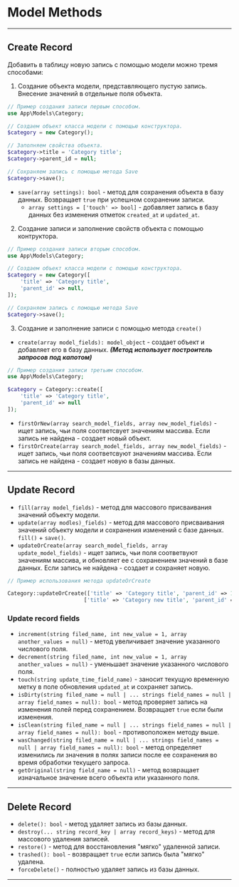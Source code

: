 # Model Methods
***
## Create Record
Добавить в таблицу новую запись с помощью модели можно тремя способами:
1. Создание объекта модели, представляющего пустую запись. Внесение значений в отдельные поля объекта.
``` php
// Пример создания записи первым способом.
use App\Models\Category;

// Создаем объект класса модели с помощью конструктора.
$category = new Category();

// Заполняем свойства объекта.
$category->title = 'Category title';
$category->parent_id = null;

// Сохраняем запись с помощью метода Save
$category->save();
```
- `save(array settings): bool` - метод для сохранения объекта в базу данных. Возвращает `true` при успешном сохранении записи.
	- `array settings = ['touch' => bool]` - добавляет запись в базу данных без изменения отметок `created_at` и `updated_at`.
2. Создание записи и заполнение свойств объекта с помощью контруктора.
``` php
// Пример создания записи вторым способом.
use App\Models\Category;

// Создаем объект класса модели с помощью конструктора.
$category = new Category([
	'title' => 'Category title',
	'parent_id' => null,
]);

// Сохраняем запись с помощью метода Save
$category->save();
```
3. Создание и заполнение записи с помощью метода `create()`
- `create(array model_fields): model_object` - создает объект и добавляет его в базу данных. _**(Метод использует построитель запросов под капотом)**_
``` php
// Пример создания записи третьим способом.
use App\Models\Category;

$category = Category::create([
	'title' => 'Category title',
	'parent_id' => null
]);
```
- `firstOrNew(array search_model_fields, array new_model_fields)` - ищет запись, чьи поля соответсвует значениям массива. Если запись не найдена - создает новый объект.
- `firstOrCreate(array search_model_fields, array new_model_fields)` - ищет запись, чьи поля соответсвуют значениям массива. Если запись не найдена - создает новую в базы данных.
***
## Update Record
- `fill(array model_fields)` - метод для массового присваивания значений объекту модели.
- `update(array modles)_fields)` - метод для массового присваивания значений объекту модели и сохранения изменений с базе данных. `fill()` + `save()`.
- `updateOrCreate(array search_model_fields, array update_model_fields)` - ищет запись, чьи поля соответвуют значениям массива, и обновляет ее с сохранением значений в базе данных. Если запись не найдена - создает и сохраняет новую. 
``` php
// Пример использования метода updateOrCreate

Category::updateOrCreate(['title' => 'Category title', 'parent_id' => 1],
						['title' => 'Category new title', 'parent_id' => 1]);
```
### Update record fields
- `increment(string filed_name, int new_value = 1, array another_values = null)` - метод увеличивает значение указанного числового поля. 
- `decrement(string filed_name, int new_value = 1, array another_values = null)` - уменьшает значение указанного числового поля.
- `touch(string update_time_field_name)` - заносит текущую временную метку в поле обновления `updated_at` и сохраняет запись.
- `isDirty(string filed_name = null | ... strings field_names = null | array field_names = null): bool` - метод проверяет запись на изменения полей перед сохранением. Возвращает `true` если были изменения.
- `isClean(string filed_name = null | ... strings field_names = null | array field_names = null): bool` - противоположен методу выше.
- `wasChanged(string filed_name = null | ... strings field_names = null | array field_names = null): bool` - метод определяет изменились ли значения в полях записи после ее сохранения во время обработки текущего запроса.
- `getOriginal(string field_name = null)` - метод возвращает изначальное значение всего объекта или указанного поля.
***
## Delete Record
- `delete(): bool` - метод удаляет запись из базы данных.
- `destroy(... string record_key | array record_keys)` - метод для массового удаления записей. 
- `restore()` - метод для восстановления "мягко" удаленной записи.
- `trashed(): bool` - возвращает `true` если запись была "мягко" удалена.
- `forceDelete()` - полностью удаляет запись из базы данных.
***

